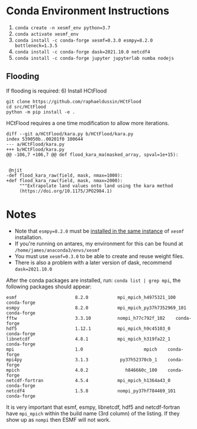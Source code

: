 # Conda Environment Instructions

1) `conda create -n xesmf_env python=3.7`
2) `conda activate xesmf_env`
3) `conda install -c conda-forge xesmf=0.3.0 esmpy=8.2.0 bottleneck=1.3.5`
4) `conda install -c conda-forge dask=2021.10.0 netcdf4`
5) `conda install -c conda-forge jupyter jupyterlab numba nodejs`

## Flooding

If flooding is required:
6) Install HCtFlood
```
git clone https://github.com/raphaeldussin/HCtFlood
cd src/HCtFlood
python -m pip install -e .
```

HCtFlood requires a one time modification to allow more iterations.
```
diff --git a/HCtFlood/kara.py b/HCtFlood/kara.py
index 539050b..00201f0 100644
--- a/HCtFlood/kara.py
+++ b/HCtFlood/kara.py
@@ -106,7 +106,7 @@ def flood_kara_ma(masked_array, spval=1e+15):


 @njit
-def flood_kara_raw(field, mask, nmax=1000):
+def flood_kara_raw(field, mask, nmax=2000):
     """Extrapolate land values onto land using the kara method
     (https://doi.org/10.1175/JPO2984.1)
```

# Notes

- Note that `esmpy=8.2.0` must be [installed in the same instance](https://github.com/JiaweiZhuang/xESMF/issues/47#issuecomment-665516640) of `xesmf` installation.
- If you're running on antares, my environment for this can be found at `/home/james/anaconda3/envs/xesmf`
- You must use `xesmf=0.3.0` to be able to create and reuse weight files.
- There is also a problem with a later version of dask, recommend `dask=2021.10.0`

After the conda packages are installed, run: `conda list | grep mpi`, the following
packages should appear:

```
esmf                      8.2.0           mpi_mpich_h4975321_100    conda-forge
esmpy                     8.2.0           mpi_mpich_py37h7352969_101    conda-forge
fftw                      3.3.10          nompi_h77c792f_102    conda-forge
hdf5                      1.12.1          mpi_mpich_h9c45103_0    conda-forge
libnetcdf                 4.8.1           mpi_mpich_h319fa22_1    conda-forge
mpi                       1.0                       mpich    conda-forge
mpi4py                    3.1.3            py37h52370cb_1    conda-forge
mpich                     4.0.2              h846660c_100    conda-forge
netcdf-fortran            4.5.4           mpi_mpich_h1364a43_0    conda-forge
netcdf4                   1.5.8           nompi_py37hf784469_101    conda-forge
```

It is very important that esmf, esmpy, libnetcdf, hdf5 and netcdf-fortran have
`mpi_mpich` within the build name (3rd column) of the listing.  If they show up
as `nompi` then ESMF will not work.
